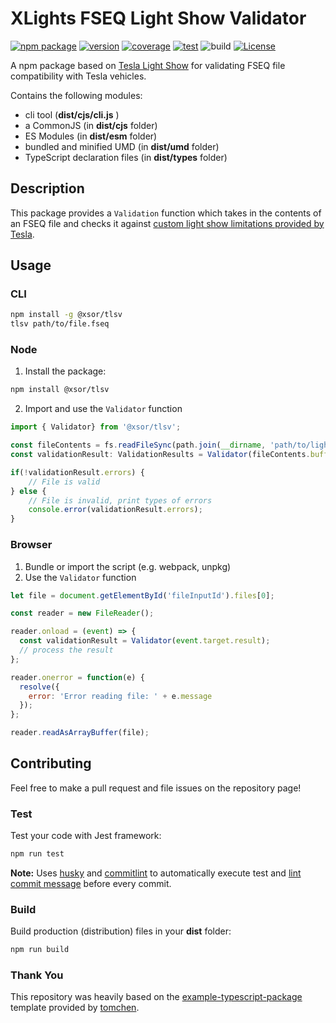 # XLights FSEQ Light Show Validator

[![npm package](https://img.shields.io/badge/npm%20i-@xsor/tlsv-brightgreen)](https://www.npmjs.com/package/@xsor/tlsv) 
[![version](https://img.shields.io/npm/v/@xsor/tlsv)](https://github.com/xsorifc28/tlsv/releases)
[![coverage](https://img.shields.io/codecov/c/github/xsorifc28/tlsv)](https://app.codecov.io/gh/xsorifc28/tlsv)
[![test](https://img.shields.io/github/actions/workflow/status/xsorifc28/tlsv/test.yml?branch=main&label=tests)](https://github.com/xsorifc28/tlsv/actions/workflows/test.yml)
![build](https://img.shields.io/github/actions/workflow/status/xsorifc28/tlsv/publish.yml)
[![License](https://img.shields.io/github/license/xsorifc28/tlsv)](https://github.com/xsorifc28/tlsv/blob/main/LICENSE)

A npm package based on [Tesla Light Show](https://github.com/teslamotors/light-show) for validating FSEQ file compatibility with Tesla vehicles.

Contains the following modules:
- cli tool (**dist/cjs/cli.js** )
- a CommonJS (in **dist/cjs** folder)
- ES Modules (in **dist/esm** folder)
- bundled and minified UMD (in **dist/umd** folder)
- TypeScript declaration files (in **dist/types** folder)

## Description

This package provides a `Validation` function which takes in the contents of an FSEQ file and checks it against [custom light show limitations provided by Tesla](https://github.com/teslamotors/light-show#general-limitations-of-custom-shows).

## Usage 

### CLI
```bash
npm install -g @xsor/tlsv
tlsv path/to/file.fseq
```

### Node

1. Install the package:
```bash
npm install @xsor/tlsv
```
2. Import and use the `Validator` function
```js
import { Validator} from '@xsor/tlsv';

const fileContents = fs.readFileSync(path.join(__dirname, 'path/to/lightshow.fseq'));
const validationResult: ValidationResults = Validator(fileContents.buffer);

if(!validationResult.errors) {
    // File is valid
} else {
    // File is invalid, print types of errors
    console.error(validationResult.errors);
}
```

### Browser
1. Bundle or import the script (e.g. webpack, unpkg)
2. Use the `Validator` function
```js
let file = document.getElementById('fileInputId').files[0];

const reader = new FileReader();

reader.onload = (event) => {
  const validationResult = Validator(event.target.result);
  // process the result
};

reader.onerror = function(e) {
  resolve({
    error: 'Error reading file: ' + e.message
  });
};

reader.readAsArrayBuffer(file);
```
## Contributing

Feel free to make a pull request and file issues on the repository page!

### Test

Test your code with Jest framework:

```bash
npm run test
```

**Note:** Uses [husky](https://typicode.github.io/husky/) and [commitlint](https://commitlint.js.org/) to automatically execute test and [lint commit message](https://www.conventionalcommits.org/) before every commit.

### Build

Build production (distribution) files in your **dist** folder:

```bash
npm run build
```


### Thank You

This repository was heavily based on the [example-typescript-package](https://github.com/tomchen/example-typescript-package) template provided by [tomchen](https://github.com/tomchen).
